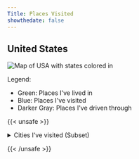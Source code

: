 ```yaml
---
Title: Places Visited
showthedate: false
---
```


## United States

![Map of USA with states colored in](/files/images/usa_visited.svg)

Legend:
- Green: Places I've lived in
- Blue: Places I've visited
- Darker Gray: Places I've driven through

{{< unsafe >}}
<details> 
    <summary>Cities I've visited (Subset)</summary>
    <ul>
        <li> Mountain View, California</li>
        <li> Monteray Bay, California</li>
        <li> Palo Alto, California</li>
        <li> San Diego, California </li>
        <li> San Francisco, California</li>
        <li> San Jose, California</li>
        <li> Boulder, Colorado </li>
        <li> Colorado Springs, Colorado </li>
        <li> Denver, Colorado </li>
        <li> Silverthorne, Colorado </li>
        <li> Storrs-Mansfield, Connecticut </li>
        <li> Honolulu, Hawaii </li>
        <li> Chicago, Illinois </li>
        <li> Bloomington, Indiana </li>
        <li> New Orleans, Lousiana</li>
        <li> Portland, Maine </li>
        <li> Anapolis, Maryland </li>
        <li> Baltimore, Maryland </li>
        <li> Ellicott City, Maryland </li>
        <li> North Adams, Massachusetts </li>
        <li> Williamstown, Massachusetts </li>
        <li> Albany, New York </li>
        <li> Howes Cave, New York </li>
        <li> Lake George, New York </li>
        <li> Lake Placid, New York </li>
        <li> New York, New York </li>
        <li> Niagara Falls, New York </li>
        <li> Saratoga Springs, New York </li>
        <li> Schenectady, New York </li>
        <li> Syracuse, New York </li>
        <li> Utica, New York </li>
        <li> Philidelphia, Pennsylvania </li>
        <li> San Antonio, Texas </li>
        <li> Charlottesville, Virginia </li>
        <li> Great Falls, Virginia </li>
        <li> Luray, Virginia </li>
        <li> Newport News, Virginia </li>
        <li> Occoquan, Virginia </li>
        <li> Richmond, Virginia </li>
        <li> Virginia Beach, Virginia </li>
        <li> Williamsburg, Virginia </li>
        <li> Harper's Ferry, West Virginia </li>
    </ul>
</details>

{{< /unsafe >}}





